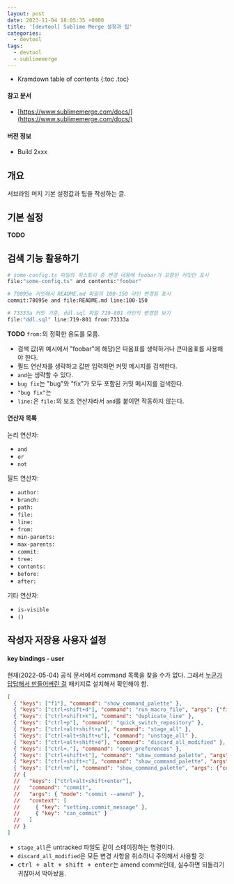 ```yaml
---
layout: post
date: 2023-11-04 18:05:35 +0900
title: '[devtool] Sublime Merge 설정과 팁'
categories:
  - devtool
tags:
  - devtool
  - sublimemerge
---
```


* Kramdown table of contents
{:toc .toc}

#### 참고 문서

- [https://www.sublimemerge.com/docs/](https://www.sublimemerge.com/docs/)

#### 버전 정보

- Build 2xxx


## 개요

서브라임 머지 기본 설정값과 팁을 작성하는 글.


## 기본 설정

**TODO**


## 검색 기능 활용하기

```bash
# some-config.ts 파일의 히스토리 중 변경 내용에 foobar가 포함된 커밋만 표시
file:"some-config.ts" and contents:"foobar"

# 78095e 커밋에서 README.md 파일의 100-150 라인 변경점 표시
commit:78095e and file:README.md line:100-150

# 73333a 커밋 기준, ddl.sql 파일 719-801 라인의 변경점 보기
file:"ddl.sql" line:719-801 from:73333a
```

**TODO** `from:`의 정확한 용도를 모름.

- 검색 값(위 예시에서 "foobar"에 해당)은 따옴표를 생략하거나 큰따옴표를 사용해야 한다.
- 필드 연산자를 생략하고 값만 입력하면 커밋 메시지를 검색한다.
- `and`는 생략할 수 있다. 
- `bug fix`는 "bug"와 "fix"가 모두 포함된 커밋 메시지를 검색한다.
- `"bug fix"`는 
- `line:`은 `file:`의 보조 연산자라서 `and`를 붙이면 작동하지 않는다.

#### 연산자 목록

논리 연산자:

- `and`
- `or`
- `not`

필드 연산자: 

- `author:`
- `branch:`
- `path:`
- `file:`
- `line:`
- `from:`
- `min-parents:`
- `max-parents:`
- `commit:`
- `tree:`
- `contents:`
- `before:`
- `after:`

기타 연산자: 

- `is-visible`
- `()`


## 작성자 저장용 사용자 설정

#### key bindings - user

현재(2022-05-04) 공식 문서에서 command 목록을 찾을 수가 없다. 그래서 [누군가 답답해서 만들어버린 걸](https://github.com/Sublime-Instincts/CommandsBrowser) 패키지로 설치해서 확인해야 함.

```json
[
  { "keys": ["f1"], "command": "show_command_palette" },
  { "keys": ["ctrl+shift+d"], "command": "run_macro_file", "args": {"file": "res://Packages/Default/Delete Line.sublime-macro"} },
  { "keys": ["ctrl+shift+k"], "command": "duplicate_line" },
  { "keys": ["ctrl+p"], "command": "quick_switch_repository" },
  { "keys": ["ctrl+alt+shift+a"], "command": "stage_all" },
  { "keys": ["ctrl+alt+shift+u"], "command": "unstage_all" },
  { "keys": ["ctrl+alt+shift+d"], "command": "discard_all_modified" },
  { "keys": ["ctrl+,"], "command": "open_preferences" },
  { "keys": ["ctrl+shift+t"], "command": "show_command_palette", "args": {"command": "create_tag"} },
  { "keys": ["ctrl+shift+c"], "command": "show_command_palette", "args": {"command": "commit"} },
  { "keys": ["ctrl+m"], "command": "show_command_palette", "args": {"command": "merge_branch"} }
  // { 
  //   "keys": ["ctrl+alt+shift+enter"], 
  //   "command": "commit", 
  //   "args": { "mode": "commit --amend" }, 
  //   "context": [
  //     { "key": "setting.commit_message" }, 
  //     { "key": "can_commit" }
  //   ]
  // }
]
```

- `stage_all`은 untracked 파일도 같이 스테이징하는 명령이다. 
- `discard_all_modified`은 모든 변경 사항을 취소하니 주의해서 사용할 것. 
- <kbd>ctrl + alt + shift + enter</kbd>는 amend commit인데, 실수하면 되돌리기 귀찮아서 막아놨음.
